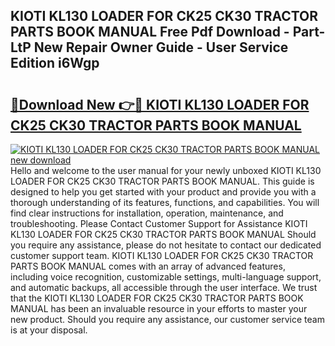 ## KIOTI KL130 LOADER FOR CK25 CK30 TRACTOR PARTS BOOK MANUAL Free Pdf Download - Part-LtP New Repair Owner Guide - User Service Edition i6Wgp

# <h2><a href="http://bc62227.oget.top/?id=KIOTI+KL130+LOADER+FOR+CK25+CK30+TRACTOR+PARTS+BOOK+MANUAL">🔗Download New 👉🔴 KIOTI KL130 LOADER FOR CK25 CK30 TRACTOR PARTS BOOK MANUAL</a></h2>

[![KIOTI KL130 LOADER FOR CK25 CK30 TRACTOR PARTS BOOK MANUAL new download](https://i.imgur.com/5g1atiW.png)](http://bc62227.oget.top/?id=KIOTI+KL130+LOADER+FOR+CK25+CK30+TRACTOR+PARTS+BOOK+MANUAL)
Hello and welcome to the user manual for your newly unboxed KIOTI KL130 LOADER FOR CK25 CK30 TRACTOR PARTS BOOK MANUAL. This guide is designed to help you get started with your product and provide you with a thorough understanding of its features, functions, and capabilities. You will find clear instructions for installation, operation, maintenance, and troubleshooting. Please Contact Customer Support for Assistance KIOTI KL130 LOADER FOR CK25 CK30 TRACTOR PARTS BOOK MANUAL Should you require any assistance, please do not hesitate to contact our dedicated customer support team. KIOTI KL130 LOADER FOR CK25 CK30 TRACTOR PARTS BOOK MANUAL comes with an array of advanced features, including voice recognition, customizable settings, multi-language support, and automatic backups, all accessible through the user interface. We trust that the KIOTI KL130 LOADER FOR CK25 CK30 TRACTOR PARTS BOOK MANUAL has been an invaluable resource in your efforts to master your new product. Should you require any assistance, our customer service team is at your disposal.
